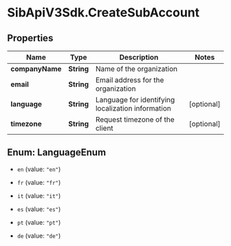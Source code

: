 # SibApiV3Sdk.CreateSubAccount

## Properties
Name | Type | Description | Notes
------------ | ------------- | ------------- | -------------
**companyName** | **String** | Name of the organization | 
**email** | **String** | Email address for the organization | 
**language** | **String** | Language for identifying localization information | [optional] 
**timezone** | **String** | Request timezone of the client | [optional] 


<a name="LanguageEnum"></a>
## Enum: LanguageEnum


* `en` (value: `"en"`)

* `fr` (value: `"fr"`)

* `it` (value: `"it"`)

* `es` (value: `"es"`)

* `pt` (value: `"pt"`)

* `de` (value: `"de"`)





